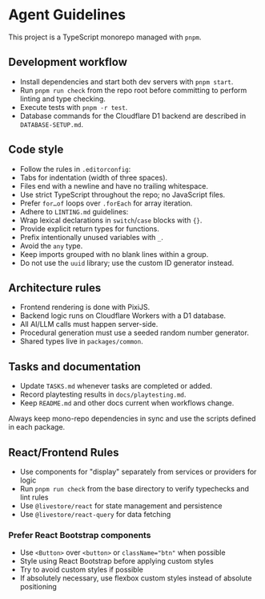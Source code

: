 # Agent Guidelines

This project is a TypeScript monorepo managed with `pnpm`.

## Development workflow
- Install dependencies and start both dev servers with `pnpm start`.
- Run `pnpm run check` from the repo root before committing to perform linting and type checking.
- Execute tests with `pnpm -r test`.
- Database commands for the Cloudflare D1 backend are described in `DATABASE-SETUP.md`.

## Code style
- Follow the rules in `.editorconfig`:
- Tabs for indentation (width of three spaces).
- Files end with a newline and have no trailing whitespace.
- Use strict TypeScript throughout the repo; no JavaScript files.
- Prefer `for…of` loops over `.forEach` for array iteration.
- Adhere to `LINTING.md` guidelines:
- Wrap lexical declarations in `switch`/`case` blocks with `{}`.
- Provide explicit return types for functions.
- Prefix intentionally unused variables with `_`.
- Avoid the `any` type.
- Keep imports grouped with no blank lines within a group.
- Do not use the `uuid` library; use the custom ID generator instead.

## Architecture rules
- Frontend rendering is done with PixiJS.
- Backend logic runs on Cloudflare Workers with a D1 database.
- All AI/LLM calls must happen server-side.
- Procedural generation must use a seeded random number generator.
- Shared types live in `packages/common`.

## Tasks and documentation
- Update `TASKS.md` whenever tasks are completed or added.
- Record playtesting results in `docs/playtesting.md`.
- Keep `README.md` and other docs current when workflows change.

Always keep mono-repo dependencies in sync and use the scripts defined in each package.

## React/Frontend Rules
- Use components for "display" separately from services or providers for logic
- Run `pnpm run check` from the base directory to verify typechecks and lint rules
- Use `@livestore/react` for state management and persistence
- Use `@livestore/react-query` for data fetching

### Prefer React Bootstrap components
- Use `<Button>` over `<button>` or `className="btn"` when possible
- Style using React Bootstrap before applying custom styles
- Try to avoid custom styles if possible
- If absolutely necessary, use flexbox custom styles instead of absolute positioning
